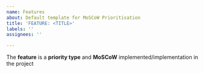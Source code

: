 ```yaml
---
name: Features
about: Default template for MoSCoW Prioritisation
title: 'FEATURE: <TITLE>'
labels: ''
assignees: ''

---
```


The **feature** is a  **priority type** and **MoSCoW** implemented/implementation in the project
